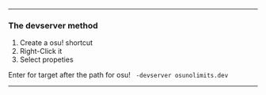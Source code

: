 <!---
ICON=fa-solid fa-server
ROUTE=connect
SHORT=Connect
TITLE=Connect to osuNoLimits
NAVBAR=true
FOOTER=false
BEHINDLOGIN=false
-->
* * *

### The devserver method

1. Create a osu! shortcut
2. Right-Click it
3. Select propeties

Enter for target after the path for osu! ` -devserver osunolimits.dev`

* * *